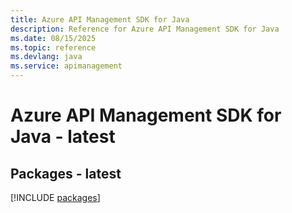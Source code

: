 ```yaml
---
title: Azure API Management SDK for Java
description: Reference for Azure API Management SDK for Java
ms.date: 08/15/2025
ms.topic: reference
ms.devlang: java
ms.service: apimanagement
---
```

# Azure API Management SDK for Java - latest
## Packages - latest
[!INCLUDE [packages](api-management-index.md)]